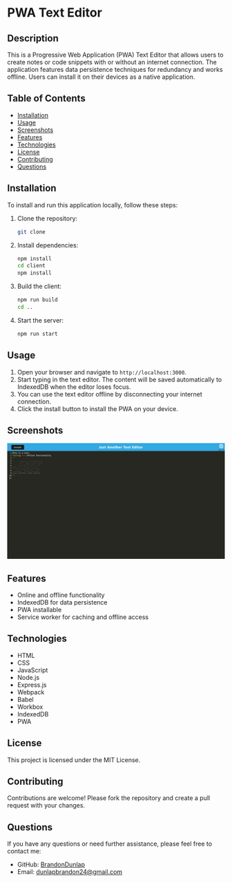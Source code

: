 # PWA Text Editor

## Description

This is a Progressive Web Application (PWA) Text Editor that allows users to create notes or code snippets with or without an internet connection. The application features data persistence techniques for redundancy and works offline. Users can install it on their devices as a native application.

## Table of Contents

- [Installation](#installation)
- [Usage](#usage)
- [Screenshots](#screenshots)
- [Features](#features)
- [Technologies](#technologies)
- [License](#license)
- [Contributing](#contributing)
- [Questions](#questions)

## Installation

To install and run this application locally, follow these steps:

1. Clone the repository:
    ```bash
    git clone
    ```

2. Install dependencies:
    ```bash
    npm install
    cd client
    npm install
    ```

3. Build the client:
    ```bash
    npm run build
    cd ..
    ```

4. Start the server:
    ```bash
    npm run start
    ```

## Usage

1. Open your browser and navigate to `http://localhost:3000`.
2. Start typing in the text editor. The content will be saved automatically to IndexedDB when the editor loses focus.
3. You can use the text editor offline by disconnecting your internet connection.
4. Click the install button to install the PWA on your device.

## Screenshots

![Text Editor Screenshot](assets\images\challenge19.png)

## Features

- Online and offline functionality
- IndexedDB for data persistence
- PWA installable
- Service worker for caching and offline access

## Technologies

- HTML
- CSS
- JavaScript
- Node.js
- Express.js
- Webpack
- Babel
- Workbox
- IndexedDB
- PWA

## License

This project is licensed under the MIT License.

## Contributing

Contributions are welcome! Please fork the repository and create a pull request with your changes.

## Questions

If you have any questions or need further assistance, please feel free to contact me:

- GitHub: [BrandonDunlap](https://github.com/BrandonDunlap)
- Email: dunlapbrandon24@gmail.com
